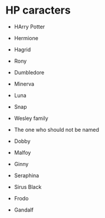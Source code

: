 # HP caracters

- HArry Potter

- Hermione

- Hagrid

- Rony

- Dumbledore

- Minerva

- Luna

- Snap

- Wesley family

- The one who should not be named

- Dobby

- Malfoy

- Ginny

- Seraphina

- Sirus Black

- Frodo 

- Gandalf
  
  > > > > > > > 
